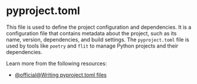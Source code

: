 # pyproject.toml

This file is used to define the project configuration and dependencies. It is a configuration file that contains metadata about the project, such as its name, version, dependencies, and build settings. The `pyproject.toml` file is used by tools like `poetry` and `flit` to manage Python projects and their dependencies.

Learn more from the following resources:

- [@official@Writing pyproject.toml files](https://packaging.python.org/en/latest/guides/writing-pyproject-toml/)
